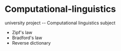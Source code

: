 # Computational-linguistics
university project -- Computational linguistics subject
* Zipf's law
* Bradford's law
* Reverse dictionary
